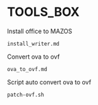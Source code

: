 # TOOLS_BOX

Install office to MAZOS
```
install_writer.md
```

Convert ova to ovf

```
ova_to_ovf.md
```

Script auto convert ova to ovf

```
patch-ovf.sh
```
